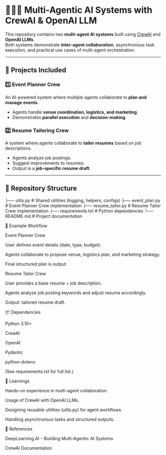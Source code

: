 # 🧑‍🤝‍🧑 Multi-Agentic AI Systems with CrewAI & OpenAI LLM  

This repository contains two **multi-agent AI systems** built using [CrewAI](https://github.com/joaomdmoura/crewAI) and **OpenAI LLMs**.  
Both systems demonstrate **inter-agent collaboration**, asynchronous task execution, and practical use cases of multi-agent orchestration.  

---

## 📌 Projects Included
### 1️⃣ Event Planner Crew  
An AI-powered system where multiple agents collaborate to **plan and manage events**.  
- Agents handle **venue coordination, logistics, and marketing**.  
- Demonstrates **parallel execution** and **decision-making**.  

### 2️⃣ Resume Tailoring Crew  
A system where agents collaborate to **tailor resumes** based on job descriptions.  
- Agents analyze job postings.  
- Suggest improvements to resumes.  
- Output is a **job-specific resume draft**.  

---

## 📂 Repository Structure
├── utils.py # Shared utilities (logging, helpers, configs)
├── event_plan.py # Event Planner Crew implementation
├── resume_tailor.py # Resume Tailor Crew implementation
├── requirements.txt # Python dependencies
└── README.md # Project documentation

🔧 Example Workflow

Event Planner Crew

User defines event details (date, type, budget).

Agents collaborate to propose venue, logistics plan, and marketing strategy.

Final structured plan is output.

Resume Tailor Crew

User provides a base resume + job description.

Agents analyze job posting keywords and adjust resume accordingly.

Output: tailored resume draft.

📦 Dependencies

Python 3.10+

CrewAI

OpenAI

Pydantic

python-dotenv

(See requirements.txt for full list.)

📖 Learnings

Hands-on experience in multi-agent collaboration.

Usage of CrewAI with OpenAI LLMs.

Designing reusable utilities (utils.py) for agent workflows.

Handling asynchronous tasks and structured outputs.

🔗 References

DeepLearning.AI – Building Multi-Agentic AI Systems

CrewAI Documentation
